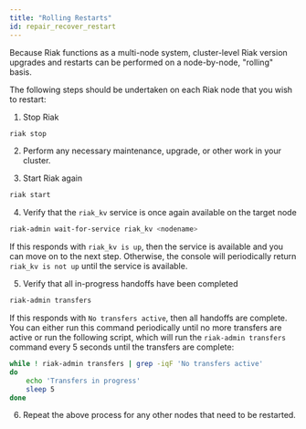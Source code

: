```yaml
---
title: "Rolling Restarts"
id: repair_recover_restart
---
```


Because Riak functions as a multi-node system, cluster-level Riak version upgrades and restarts can be performed on a node-by-node, "rolling" basis.

The following steps should be undertaken on each Riak node that you wish to restart:

1. Stop Riak

```bash
riak stop
```

2. Perform any necessary maintenance, upgrade, or other work in your cluster.

3. Start Riak again

```bash
riak start
```

4. Verify that the `riak_kv` service is once again available on the target node

```bash
riak-admin wait-for-service riak_kv <nodename>
```

If this responds with `riak_kv is up`, then the service is available and you can move on to the next step. Otherwise, the console will periodically return `riak_kv is not up` until the service is available.

5. Verify that all in-progress handoffs have been completed

```bash
riak-admin transfers
```

If this responds with `No transfers active`, then all handoffs are complete. You can either run this command periodically until no more transfers are active or run the following script, which will run the `riak-admin transfers` command every 5 seconds until the transfers are complete:

```bash
while ! riak-admin transfers | grep -iqF 'No transfers active'
do
    echo 'Transfers in progress'
    sleep 5
done
```

6. Repeat the above process for any other nodes that need to be restarted.
